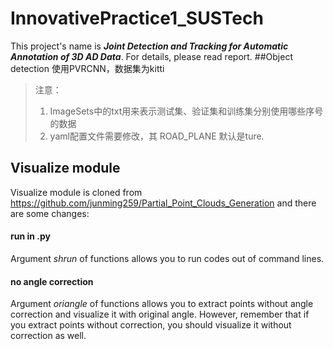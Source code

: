 # InnovativePractice1_SUSTech

This project's name is ***Joint Detection and Tracking for Automatic Annotation of 3D AD Data***. For details, please read report.
##Object detection
使用PVRCNN，数据集为kitti
> 注意：
> 1. ImageSets中的txt用来表示测试集、验证集和训练集分别使用哪些序号的数据
> 2. yaml配置文件需要修改，其 ROAD_PLANE 默认是ture.
## Visualize module
Visualize module is cloned from https://github.com/junming259/Partial_Point_Clouds_Generation and there are some changes:
#### run in .py
Argument *shrun* of functions allows you to run codes out of command lines.
#### no angle correction
Argument *oriangle* of functions allows you to extract points without angle correction and visualize it with original angle.
However, remember that if you extract points without correction, you should visualize it without correction as well.

